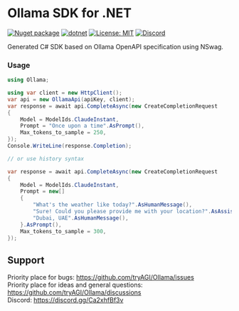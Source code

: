 # Ollama SDK for .NET

[![Nuget package](https://img.shields.io/nuget/vpre/Ollama)](https://www.nuget.org/packages/Ollama/)
[![dotnet](https://github.com/tryAGI/Ollama/actions/workflows/dotnet.yml/badge.svg?branch=main)](https://github.com/tryAGI/Ollama/actions/workflows/dotnet.yml)
[![License: MIT](https://img.shields.io/github/license/tryAGI/Ollama)](https://github.com/tryAGI/Ollama/blob/main/LICENSE.txt)
[![Discord](https://img.shields.io/discord/1115206893015662663?label=Discord&logo=discord&logoColor=white&color=d82679)](https://discord.gg/Ca2xhfBf3v)

Generated C# SDK based on Ollama OpenAPI specification using NSwag.  

### Usage
```csharp
using Ollama;

using var client = new HttpClient();
var api = new OllamaApi(apiKey, client);
var response = await api.CompleteAsync(new CreateCompletionRequest
{
    Model = ModelIds.ClaudeInstant,
    Prompt = "Once upon a time".AsPrompt(),
    Max_tokens_to_sample = 250,
});
Console.WriteLine(response.Completion);

// or use history syntax

var response = await api.CompleteAsync(new CreateCompletionRequest
{
    Model = ModelIds.ClaudeInstant,
    Prompt = new[]
    {
        "What's the weather like today?".AsHumanMessage(),
        "Sure! Could you please provide me with your location?".AsAssistantMessage(),
        "Dubai, UAE".AsHumanMessage(),
    }.AsPrompt(),
    Max_tokens_to_sample = 300,
});
```

## Support

Priority place for bugs: https://github.com/tryAGI/Ollama/issues  
Priority place for ideas and general questions: https://github.com/tryAGI/Ollama/discussions  
Discord: https://discord.gg/Ca2xhfBf3v  